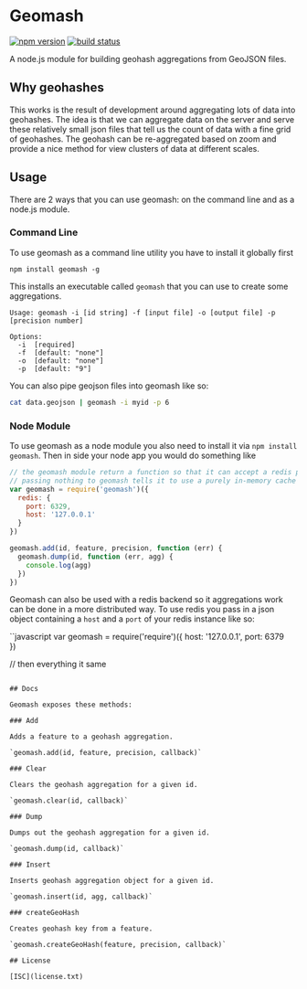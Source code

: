 # Geomash

[![npm version](https://img.shields.io/npm/v/geomash.svg?style=flat-square)](https://www.npmjs.com/package/geomash)
[![build status](https://img.shields.io/travis/chelm/geomash.svg?style=flat-square)](https://travis-ci.org/chelm/geomash)

A node.js module for building geohash aggregations from GeoJSON files.

## Why geohashes

This works is the result of development around aggregating lots of data into geohashes. The idea is that we can aggregate data on the server and serve these relatively small json files that tell us the count of data with a fine grid of geohashes. The geohash can be re-aggregated based on zoom and provide a nice method for view clusters of data at different scales. 

## Usage

There are 2 ways that you can use geomash: on the command line and as a node.js module.

### Command Line

To use geomash as a command line utility you have to install it globally first

```
npm install geomash -g
```

This installs an executable called `geomash` that you can use to create some aggregations.

``` 
Usage: geomash -i [id string] -f [input file] -o [output file] -p [precision number]

Options:
  -i  [required]
  -f  [default: "none"]
  -o  [default: "none"]
  -p  [default: "9"]
```

You can also pipe geojson files into geomash like so: 

```bash
cat data.geojson | geomash -i myid -p 6
```

### Node Module

To use geomash as a node module you also need to install it via `npm install geomash`. Then in side your node app you would do something like

```javascript
// the geomash module return a function so that it can accept a redis port and host at require time.
// passing nothing to geomash tells it to use a purely in-memory cache
var geomash = require('geomash')({
  redis: {
    port: 6329,
    host: '127.0.0.1'
  }
})

geomash.add(id, feature, precision, function (err) {
  geomash.dump(id, function (err, agg) {
    console.log(agg)
  })
})
```

Geomash can also be used with a redis backend so it aggregations work can be done in a more distributed way. To use redis you pass in a json object containing a `host` and a `port` of your redis instance like so:

``javascript
var geomash = require('require')({
  host: '127.0.0.1',
  port: 6379  
})

// then everything it same

```

## Docs

Geomash exposes these methods:

### Add

Adds a feature to a geohash aggregation.

`geomash.add(id, feature, precision, callback)`

### Clear

Clears the geohash aggregation for a given id.

`geomash.clear(id, callback)`

### Dump

Dumps out the geohash aggregation for a given id.

`geomash.dump(id, callback)`

### Insert

Inserts geohash aggregation object for a given id.

`geomash.insert(id, agg, callback)`

### createGeoHash

Creates geohash key from a feature.

`geomash.createGeoHash(feature, precision, callback)`

## License

[ISC](license.txt)
